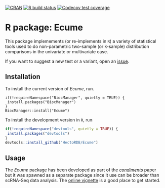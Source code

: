 <!-- badges: start -->
[![CRAN](https://www.r-pkg.org/badges/version/Ecume)](https://cran.r-project.org/package=Ecume)
[![R build status](https://github.com/HectorRDB/Ecume/workflows/R-CMD-check/badge.svg)](https://github.com/HectorRDB/Ecume/actions)
[![Codecov test coverage](https://codecov.io/gh/HectorRDB/Ecume/branch/main/graph/badge.svg)](https://codecov.io/gh/HectorRDB/Ecume?branch=main)
<!-- badges: end -->
  
# R package: Ecume

  
This package implemements (or re-implements in `R`) a variety of statistical tools used to do non-parametric two-sample (or k-sample) distribution comparisons in the univariate or multivariate case.

If you want to suggest a new test or a variant, open an [issue](https://github.com/HectorRDB/Ecume/issues).

## Installation

To install the current version of *Ecume*, run.

```
if(!requireNamespace("BiocManager", quietly = TRUE)) {
 install.packages("BiocManager") 
}
BiocManager::install("Ecume")
```

To install the development version in `R`, run 

```r
if(!requireNamespace("devtools", quietly = TRUE)) {
 install.packages("devtools") 
}
devtools::install_github("HectoRDB/Ecume")
```
## Usage 

The *Ecume* package has been developed as part of the [*condiments*](https://hectorrdb.github.io/condiments) paper but it was spawned as a separate package since it use can be broader than scRNA-Seq data analysis. The [online vignette](https://hectorrdb.github.io/Ecume/articles/Ecume.html) is a good place to get started.
